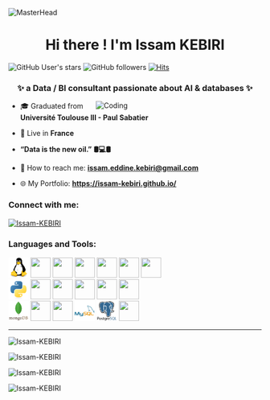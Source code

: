 ![MasterHead](https://media.licdn.com/dms/image/v2/D4E16AQHLBUQaE4B8Aw/profile-displaybackgroundimage-shrink_350_1400/profile-displaybackgroundimage-shrink_350_1400/0/1726950363082?e=1742428800&v=beta&t=MEWLz4buEmQygMirrJG7u_3b3S0BEf2OJd7z2LHDDWo)

<h1 align="center">Hi there ! I'm Issam KEBIRI</h1>


![GitHub User's stars](https://img.shields.io/github/stars/Issam-KEBIRI?logo=trustpilot&logoColor=black&style=social)
![GitHub followers](https://img.shields.io/github/followers/Issam-KEBIRI?style=social)
[![Hits](https://hits.seeyoufarm.com/api/count/incr/badge.svg?url=https%3A%2F%2Fgithub.com%2FIssam-KEBIRI&count_bg=%23A01212&title_bg=%23000000&icon=codeigniter.svg&icon_color=%23FFFFFF&title=hits&edge_flat=false)](https://hits.seeyoufarm.com)



<h3 align="center">✨ a Data / BI consultant passionate about AI & databases ✨</h3>

<img  align="right" alt="Coding" width="330" src="https://i.pinimg.com/originals/81/17/8b/81178b47a8598f0c81c4799f2cdd4057.gif">

- 🎓 Graduated from **Université Toulouse III - Paul Sabatier**

- 📌 Live in **France**

- **“Data is the new oil.”** **🛢💻🛢**

- 📧 How to reach me: **issam.eddine.kebiri@gmail.com**

- 🌐 My Portfolio: **<https://issam-kebiri.github.io/>**

<h3 align="left">Connect with me:</h3>
<p align="left">
<a href="https://linkedin.com/in/issam-kebiri" target="blank"><img align="center" src="https://raw.githubusercontent.com/rahuldkjain/github-profile-readme-generator/master/src/images/icons/Social/linked-in-alt.svg" alt="Issam-KEBIRI" height="30" width="40" /></a>
</p>

<h3 align="left">Languages and Tools:</h3>
<p align="left">
<a target="_blank" rel="noreferrer"> <img src="https://raw.githubusercontent.com/devicons/devicon/master/icons/linux/linux-original.svg" width="40" height="40"/> </a>
<a target="_blank" rel="noreferrer"> <img src="https://www.vectorlogo.zone/logos/git-scm/git-scm-icon.svg" width="40" height="40"/> </a>  
<a target="_blank" rel="noreferrer"> <img src="https://cdn.simpleicons.org/github" width="40" height="40"/> </a>
<a target="_blank" rel="noreferrer"> <img src="https://cdn.simpleicons.org/apachespark" width="40" height="40"/> </a>
<a  target="_blank" rel="noreferrer"> <img src="https://cdn.simpleicons.org/databricks" width="40" height="40"/> </a>
<a  target="_blank" rel="noreferrer"> <img src="https://cdn.simpleicons.org/html5" width="40" height="40"/> </a>
<a  target="_blank" rel="noreferrer"> <img src="https://cdn.simpleicons.org/css3" width="40" height="40"/> </a> <br>
<a target="_blank" rel="noreferrer"> <img src="https://raw.githubusercontent.com/devicons/devicon/master/icons/python/python-original.svg" width="40" height="40"/> </a>
<a target="_blank" rel="noreferrer"> <img src="https://cdn.simpleicons.org/numpy" width="40" height="40"/> </a>
<a target="_blank" rel="noreferrer"> <img src="https://cdn.simpleicons.org/pandas" width="40" height="40"/> </a>
<a target="_blank" rel="noreferrer"> <img src="https://upload.wikimedia.org/wikipedia/commons/thumb/0/01/Created_with_Matplotlib-logo.svg/2048px-Created_with_Matplotlib-logo.svg.png" width="40" height="40"/> </a>
<a target="_blank" rel="noreferrer"> <img src="https://upload.wikimedia.org/wikipedia/commons/0/05/Scikit_learn_logo_small.svg" width="40" height="40"/> </a>
<a target="_blank" rel="noreferrer"> <img src="https://www.vectorlogo.zone/logos/tensorflow/tensorflow-icon.svg" width="40" height="40"/> </a> <br>
<a target="_blank" rel="noreferrer"> <img src="https://raw.githubusercontent.com/devicons/devicon/master/icons/mongodb/mongodb-original-wordmark.svg" width="40" height="40"/> </a> 
<a target="_blank" rel="noreferrer"> <img src="https://cdn.simpleicons.org/neo4j" width="40" height="40"/> </a>
<a  target="_blank" rel="noreferrer"> <img src="https://cdn.simpleicons.org/oracle" width="40" height="40"/> </a>
<a target="_blank" rel="noreferrer"> <img src="https://raw.githubusercontent.com/devicons/devicon/master/icons/mysql/mysql-original-wordmark.svg" width="40" height="40"/> </a> 
<a target="_blank" rel="noreferrer"> <img src="https://raw.githubusercontent.com/devicons/devicon/master/icons/postgresql/postgresql-original-wordmark.svg" width="40" height="40"/> </a> 
<a target="_blank" rel="noreferrer"> <img src="https://www.vectorlogo.zone/logos/sqlite/sqlite-icon.svg" width="40" height="40"/> </a> 
</p>

<hr/>

<p><img src="https://github-profile-summary-cards.vercel.app/api/cards/profile-details?username=Issam-KEBIRI&theme=radical" alt="Issam-KEBIRI" /></p>

<p><img src="https://github-readme-statsss-sigma.vercel.app/api?username=Issam-KEBIRI&show_icons=true&locale=en&theme=radical" alt="Issam-KEBIRI" /></p>

<p><img src="https://github-readme-streak-stats.herokuapp.com/?user=Issam-KEBIRI&theme=radical" alt="Issam-KEBIRI" /></p>
  
<p><img src="https://github-readme-statsss-sigma.vercel.app/api/top-langs?username=Issam-KEBIRI&show_icons=true&locale=en&layout=compact&theme=radical" alt="Issam-KEBIRI" /></p>
